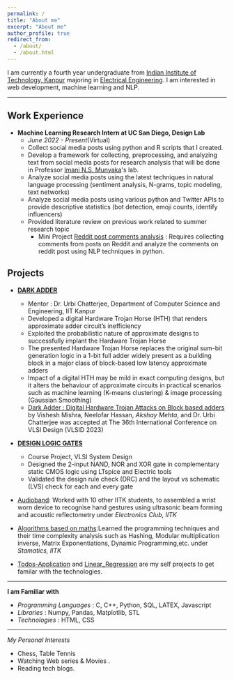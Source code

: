 ```yaml
---
permalink: /
title: "About me"
excerpt: "About me"
author_profile: true
redirect_from: 
  - /about/
  - /about.html
---
```


I am currently a fourth year undergraduate from [Indian Institute of Technology, Kanpur](https://www.iitk.ac.in/) majoring in [Electrical Engineering](https://www.iitk.ac.in/ee/). I am interested in web development, machine learning and NLP.

---

Work Experience 
-------
- **Machine Learning Research Intern at UC San Diego, Design Lab**
  - *June 2022 - Present*(Virtual)
  - Collect social media posts using python and R scripts that I created.
  - Develop a framework for collecting, preprocessing, and analyzing text from social media posts for research analysis that will be done in Professor [Imani N.S. Munyaka](http://imanimunyaka.com/)'s lab.
  - Analyze social media posts using the latest techniques in natural language processing (sentiment analysis, N-grams, topic modeling, text networks) 
  - Analyze social media posts using various python and Twitter APIs to provide descriptive statistics (bot detection, emoji counts, identify influencers)
  - Provided literature review on previous work related to summer research topic
    - Mini Project [Reddit post comments analysis](https://github.com/Akshay024/Reddit-Post-Comments-Analysis) : Requires collecting comments from posts on Reddit and analyze the comments on reddit post using NLP techniques in python.

Projects
------

- [**DARK ADDER**]()
  -  Mentor : Dr. Urbi Chatterjee, Department of Computer Science and Engineering, IIT Kanpur
  - Developed a digital Hardware Trojan Horse (HTH) that renders approximate adder circuit’s inefficiency
  - Exploited the probabilistic nature of approximate designs to successfully implant the Hardware Trojan Horse
  - The presented Hardware Trojan Horse replaces the original sum-bit generation logic in a 1-bit full adder widely present as a building block in a major class of block-based low latency approximate adders
  - Impact of a digital HTH may be mild in exact computing designs, but it alters the behaviour of approximate circuits in practical scenarios such as machine learning (K-means clustering) & image processing (Gaussian Smoothing)
  - [Dark Adder : Digital Hardware Trojan Attacks on Block based adders](https://drive.google.com/file/d/1JPTTws5jTagQGjcGcb7b7tbhjXk73ePu/view?usp=sharing)  by Vishesh Mishra, Neelofar Hassan, _Akshay Mehta_, and Dr. Urbi Chatterjee was accepted at The 36th International Conference on VLSI Design (VLSID 2023)

- [**DESIGN LOGIC GATES**](https://github.com/BibekLakra91/EE619_project-3)
  - Course Project, VLSI System Design
  - Designed the 2-input NAND, NOR and XOR gate in complementary static CMOS logic using LTspice and Electric tools
  - Validated the design rule check (DRC) and the layout vs schematic (LVS) check for each and every gate

- [Audioband](https://github.com/Akshay024/AudioBand): Worked with 10 other IITK students, to assembled a wrist worn device to recognise hand gestures using ultrasonic beam forming and acoustic reflectometry under *Electronics Club, IITK*

- [Algorithms based on maths]():Learned the programming techniques and their time complexity analysis such as Hashing, Modular multiplication inverse,
Matrix Exponentiations, Dynamic Programming,etc. under *Stamatics, IITK*

- [Todos-Application](https://github.com/Akshay024/Todos-Application) and [Linear_Regression](https://github.com/Akshay024/Linear_Regression) are my self projects to get familar with the technologies.

----

**I am Familiar with**
  - *Programming Languages* : C, C++, Python, SQL, LATEX, Javascript
  - *Libraries* : Numpy, Pandas, Matplotlib, STL
  - *Technologies* : HTML, CSS   

----
 
*My Personal Interests*
  - Chess, Table Tennis
  - Watching Web series & Movies .
  - Reading tech blogs. 



